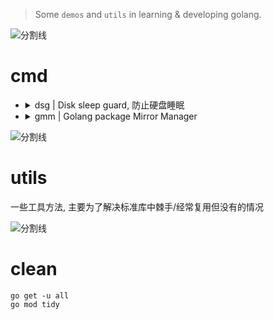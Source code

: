 <!--
 * @?: *********************************************************************
 * @Author: Weidows
 * @Date: 2022-08-30 14:51:11
 * @LastEditors: Weidows
 * @LastEditTime: 2022-12-08 18:25:00
 * @FilePath: \Golang\README.md
 * @Description:
 * @!: *********************************************************************
-->

> Some `demos` and `utils` in learning & developing golang.

<a>![分割线](https://www.helloimg.com/images/2022/07/01/ZM0SoX.png)</a>

# cmd

- <details>

    <summary> dsg | Disk sleep guard, 防止硬盘睡眠 </summary>

  ```shell
  go install github.com/Weidows/Golang/cmd/dsg@latest
  ```

  ***

  ```console
  > .\dsg.exe
  please start with params like: 'dsg.exe E: 30'
          1. disk
          2. delay seconds


  > dsg D:
  10 / 30 [------------------->_______________________________________] 33.33%
  ```

  </details>

- <details>

    <summary> gmm | Golang package Mirror Manager</summary>

  ```shell
  go install github.com/Weidows/Golang/cmd/gmm@latest
  ```

  ***

  - [x] 结果排序
  - [x] 协程加速

  ***

  ```console
  > gmm test
  proxy
          125ms   huawei
          178ms   baidu
          219ms   aliyun
          338ms   proxy-cn
          476ms   default
          612ms   proxy-io
          623ms   tencent
  sumdb
          433ms   google
          451ms   default
          743ms   sumdb-io
  ```

  ```console
  ╰─ gmm proxy huawei
  Proxy use huawei https://repo.huaweicloud.com/repository/goproxy

  ╰─ gmm sumdb default
  Sumdb use default https://sum.golang.org
  ```

  </details>

<a>![分割线](https://www.helloimg.com/images/2022/07/01/ZM0SoX.png)</a>

# utils

一些工具方法, 主要为了解决标准库中棘手/经常复用但没有的情况

<a>![分割线](https://www.helloimg.com/images/2022/07/01/ZM0SoX.png)</a>

# clean

```shell
go get -u all
go mod tidy
```